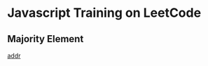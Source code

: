 # Javascript Training on LeetCode

## Majority Element
[addr](https://leetcode.cn/problems/majority-element/submissions/512857454/?envType=study-plan-v2&envId=top-interview-150)

